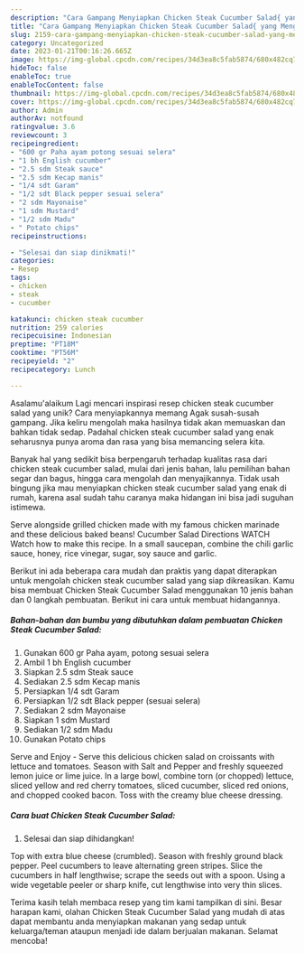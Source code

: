 ```yaml
---
description: "Cara Gampang Menyiapkan Chicken Steak Cucumber Salad{ yang Menggugah Selera"
title: "Cara Gampang Menyiapkan Chicken Steak Cucumber Salad{ yang Menggugah Selera"
slug: 2159-cara-gampang-menyiapkan-chicken-steak-cucumber-salad-yang-menggugah-selera
category: Uncategorized
date: 2023-01-21T00:16:26.665Z
image: https://img-global.cpcdn.com/recipes/34d3ea8c5fab5874/680x482cq70/chicken-steak-cucumber-salad-foto-resep-utama.jpg
hideToc: false
enableToc: true
enableTocContent: false
thumbnail: https://img-global.cpcdn.com/recipes/34d3ea8c5fab5874/680x482cq70/chicken-steak-cucumber-salad-foto-resep-utama.jpg
cover: https://img-global.cpcdn.com/recipes/34d3ea8c5fab5874/680x482cq70/chicken-steak-cucumber-salad-foto-resep-utama.jpg
author: Admin
authorAv: notfound
ratingvalue: 3.6
reviewcount: 3
recipeingredient:
- "600 gr Paha ayam potong sesuai selera"
- "1 bh English cucumber"
- "2.5 sdm Steak sauce"
- "2.5 sdm Kecap manis"
- "1/4 sdt Garam"
- "1/2 sdt Black pepper sesuai selera"
- "2 sdm Mayonaise"
- "1 sdm Mustard"
- "1/2 sdm Madu"
- " Potato chips"
recipeinstructions:

- "Selesai dan siap dinikmati!"
categories:
- Resep
tags:
- chicken
- steak
- cucumber

katakunci: chicken steak cucumber 
nutrition: 259 calories
recipecuisine: Indonesian
preptime: "PT18M"
cooktime: "PT56M"
recipeyield: "2"
recipecategory: Lunch

---
```



Asalamu'alaikum Lagi mencari inspirasi resep chicken steak cucumber salad yang unik? Cara menyiapkannya memang Agak susah-susah gampang. Jika keliru mengolah maka hasilnya tidak akan memuaskan dan bahkan tidak sedap. Padahal chicken steak cucumber salad yang enak seharusnya punya aroma dan rasa yang bisa memancing selera kita.


Banyak hal yang sedikit bisa berpengaruh terhadap kualitas rasa dari chicken steak cucumber salad, mulai dari jenis bahan, lalu pemilihan bahan segar dan bagus, hingga cara mengolah dan menyajikannya. Tidak usah bingung jika mau menyiapkan chicken steak cucumber salad yang enak di rumah, karena asal sudah tahu caranya maka hidangan ini bisa jadi suguhan istimewa.

Serve alongside grilled chicken made with my famous chicken marinade and these delicious baked beans! Cucumber Salad Directions WATCH Watch how to make this recipe. In a small saucepan, combine the chili garlic sauce, honey, rice vinegar, sugar, soy sauce and garlic.


Berikut ini ada beberapa cara mudah dan praktis yang dapat diterapkan untuk mengolah chicken steak cucumber salad yang siap dikreasikan. Kamu bisa membuat Chicken Steak Cucumber Salad menggunakan 10 jenis bahan dan 0 langkah pembuatan. Berikut ini cara untuk membuat hidangannya.

<!--inarticleads1-->

##### Bahan-bahan dan bumbu yang dibutuhkan dalam pembuatan Chicken Steak Cucumber Salad:

1. Gunakan 600 gr Paha ayam, potong sesuai selera
1. Ambil 1 bh English cucumber
1. Siapkan 2.5 sdm Steak sauce
1. Sediakan 2.5 sdm Kecap manis
1. Persiapkan 1/4 sdt Garam
1. Persiapkan 1/2 sdt Black pepper (sesuai selera)
1. Sediakan 2 sdm Mayonaise
1. Siapkan 1 sdm Mustard
1. Sediakan 1/2 sdm Madu
1. Gunakan  Potato chips


Serve and Enjoy - Serve this delicious chicken salad on croissants with lettuce and tomatoes. Season with Salt and Pepper and freshly squeezed lemon juice or lime juice. In a large bowl, combine torn (or chopped) lettuce, sliced yellow and red cherry tomatoes, sliced cucumber, sliced red onions, and chopped cooked bacon. Toss with the creamy blue cheese dressing. 

<!--inarticleads2-->

##### Cara buat Chicken Steak Cucumber Salad:


1. Selesai dan siap dihidangkan!

Top with extra blue cheese (crumbled). Season with freshly ground black pepper. Peel cucumbers to leave alternating green stripes. Slice the cucumbers in half lengthwise; scrape the seeds out with a spoon. Using a wide vegetable peeler or sharp knife, cut lengthwise into very thin slices. 

Terima kasih telah membaca resep yang tim kami tampilkan di sini. Besar harapan kami, olahan Chicken Steak Cucumber Salad yang mudah di atas dapat membantu anda menyiapkan makanan yang sedap untuk keluarga/teman ataupun menjadi ide dalam berjualan makanan. Selamat mencoba!

